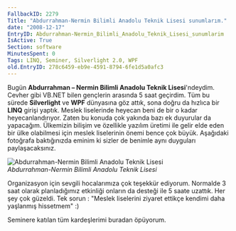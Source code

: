```yaml
---
FallbackID: 2279
Title: "Abdurrahman-Nermin Bilimli Anadolu Teknik Lisesi sunumlarım."
date: "2008-12-17"
EntryID: Abdurrahman-Nermin_Bilimli_Anadolu_Teknik_Lisesi_sunumlarim
IsActive: True
Section: software
MinutesSpent: 0
Tags: LINQ, Seminer, Silverlight 2.0, WPF
old.EntryID: 278c6459-eb9e-4591-8794-6fe1d5a0afc3
---
```

Bugün **Abdurrahman – Nermin Bilimli Anadolu Teknik Lisesi**'ndeydim.
Cevher gibi VB.NET bilen gençlerin arasında 5 saat geçirdim. Tüm bu
sürede **Silverlight** ve **WPF** dünyasına göz attık, sona doğru da
hızlıca bir **LINQ** girişi yaptık. Meslek liselerinde heyecan beni de
bir o kadar heyecanlandırıyor. Zaten bu konuda çok yakında bazı ek
duyurular da yapacağım. Ülkemizin bilişim ve özellikle yazılım üretimi
ile gelir elde eden bir ülke olabilmesi için meslek liselerinin önemi
bence çok büyük. Aşağıdaki fotoğrafa baktığınızda eminim ki sizler de
benimle aynı duyguları paylaşacaksınız.

![Abdurrahman-Nermin Bilimli Anadolu Teknik
Lisesi](media/Abdurrahman-Nermin_Bilimli_Anadolu_Teknik_Lisesi_sunumlarim/17122008_1.jpg)\
*Abdurrahman-Nermin Bilimli Anadolu Teknik Lisesi*

Organizasyon için sevgili hocalarımıza çok teşekkür ediyorum. Normalde 3
saat olarak planladığımız etkinliği onların da desteği ile 5 saate
uzattık. Her şey çok güzeldi. Tek sorun : "Meslek liselerini ziyaret
ettikçe kendimi daha yaşlanmış hissetmem" :)

Seminere katılan tüm kardeşlerimi buradan öpüyorum.


